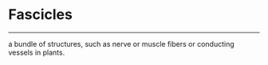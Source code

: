 # Fascicles
___
a bundle of structures, such as nerve or muscle fibers or conducting vessels in plants.